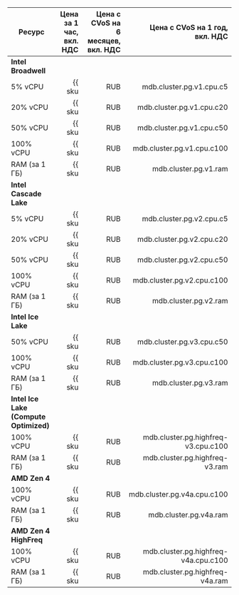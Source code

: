 
| Ресурс        | Цена за 1 час,<br>вкл. НДС                      | Цена с CVoS на 6 месяцев,<br>вкл. НДС                                        | Цена с CVoS на 1 год,<br>вкл. НДС                                            |
|---------------|------------------------------------------------:|-----------------------------------------------------------------------------:|-----------------------------------------------------------------------------:|
| **Intel Broadwell**                                                                                                                                                                                                           |
| 5% vCPU       | {{ sku|RUB|mdb.cluster.pg.v1.cpu.c5|string }}   | −                                                                            | −                                                                            |
| 20% vCPU      | {{ sku|RUB|mdb.cluster.pg.v1.cpu.c20|string }}  | −                                                                            | −                                                                            |
| 50% vCPU      | {{ sku|RUB|mdb.cluster.pg.v1.cpu.c50|string }}  | −                                                                            | −                                                                            |
| 100% vCPU     | {{ sku|RUB|mdb.cluster.pg.v1.cpu.c100|string }} | −                                                                            | −                                                                            |
| RAM (за 1 ГБ) | {{ sku|RUB|mdb.cluster.pg.v1.ram|string }}      | −                                                                            | −                                                                            |
| **Intel Cascade Lake**                                                                                                                                                                                                        |
| 5% vCPU       | {{ sku|RUB|mdb.cluster.pg.v2.cpu.c5|string }}   | −                                                                            | −                                                                            |
| 20% vCPU      | {{ sku|RUB|mdb.cluster.pg.v2.cpu.c20|string }}  | −                                                                            | −                                                                            |
| 50% vCPU      | {{ sku|RUB|mdb.cluster.pg.v2.cpu.c50|string }}  | −                                                                            | −                                                                            |
| 100% vCPU     | {{ sku|RUB|mdb.cluster.pg.v2.cpu.c100|string }} | {{ sku|RUB|v1.commitment.selfcheckout.m6.mdb.pg.cpu.c100.v2|string }} (-15%) | {{ sku|RUB|v1.commitment.selfcheckout.y1.mdb.pg.cpu.c100.v2|string }} (-22%) |
| RAM (за 1 ГБ) | {{ sku|RUB|mdb.cluster.pg.v2.ram|string }}      | {{ sku|RUB|v1.commitment.selfcheckout.m6.mdb.pg.ram.v2|string }} (-15%)      | {{ sku|RUB|v1.commitment.selfcheckout.y1.mdb.pg.ram.v2|string }} (-22%)      |
| **Intel Ice Lake**                                                                                                                                                                                                            |
| 50% vCPU      | {{ sku|RUB|mdb.cluster.pg.v3.cpu.c50|string }}  | −                                                                            | −                                                                            |
| 100% vCPU     | {{ sku|RUB|mdb.cluster.pg.v3.cpu.c100|string }} | {{ sku|RUB|v1.commitment.selfcheckout.m6.mdb.pg.cpu.c100.v3|string }} (-15%) | {{ sku|RUB|v1.commitment.selfcheckout.y1.mdb.pg.cpu.c100.v3|string }} (-22%) |
| RAM (за 1 ГБ) | {{ sku|RUB|mdb.cluster.pg.v3.ram|string }}      | {{ sku|RUB|v1.commitment.selfcheckout.m6.mdb.pg.ram.v3|string }} (-15%)      | {{ sku|RUB|v1.commitment.selfcheckout.y1.mdb.pg.ram.v3|string }} (-22%)      |
| **Intel Ice Lake (Compute Optimized)** |
| 100% vCPU | {{ sku|RUB|mdb.cluster.pg.highfreq-v3.cpu.c100|string }} | - | - |
| RAM (за 1 ГБ) | {{ sku|RUB|mdb.cluster.pg.highfreq-v3.ram|string }} | - | - |
| **AMD Zen 4** |
| 100% vCPU     | {{ sku|RUB|mdb.cluster.pg.v4a.cpu.c100|string }} | {{ sku|RUB|v1.commitment.selfcheckout.m6.mdb.pg.cpu.c100.v4a|string }} (-15%) | {{ sku|RUB|v1.commitment.selfcheckout.y1.mdb.pg.cpu.c100.v4a|string }} (-22%) |
| RAM (за 1 ГБ) | {{ sku|RUB|mdb.cluster.pg.v4a.ram|string }}      | {{ sku|RUB|v1.commitment.selfcheckout.m6.mdb.pg.ram.v4a|string }} (-15%)      | {{ sku|RUB|v1.commitment.selfcheckout.y1.mdb.pg.ram.v4a|string }} (-22%)      |
| **AMD Zen 4 HighFreq** |
| 100% vCPU | {{ sku|RUB|mdb.cluster.pg.highfreq-v4a.cpu.c100|string }} | - | - |
| RAM (за 1 ГБ) | {{ sku|RUB|mdb.cluster.pg.highfreq-v4a.ram|string }} | - | - |


